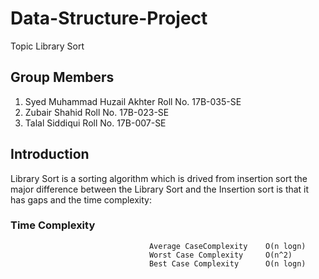 # Data-Structure-Project
Topic Library Sort

##  Group Members

1. Syed Muhammad Huzail Akhter Roll No. 17B-035-SE
2. Zubair Shahid Roll No. 17B-023-SE
3. Talal Siddiqui Roll No. 17B-007-SE

## Introduction
Library Sort is a sorting algorithm which is drived from insertion sort the major difference between the Library Sort and the Insertion sort is that it has gaps and the time complexity:
### Time Complexity
                                   Average CaseComplexity    O(n logn)
                                   Worst Case Complexity     O(n^2)
                                   Best Case Complexity      O(n logn)
